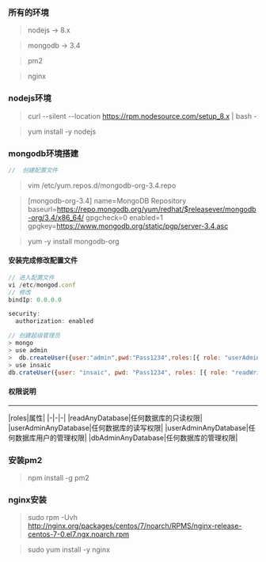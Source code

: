 ### 所有的环境
> nodejs -> 8.x

> mongodb -> 3.4

> pm2

> nginx

### nodejs环境
 > curl --silent --location https://rpm.nodesource.com/setup_8.x | bash -

 > yum install -y nodejs 

 ### mongodb环境搭建
 ```js
//  创建配置文件
 ```
> vim /etc/yum.repos.d/mongodb-org-3.4.repo

> [mongodb-org-3.4]
name=MongoDB Repository
baseurl=https://repo.mongodb.org/yum/redhat/$releasever/mongodb-org/3.4/x86_64/
gpgcheck=0
enabled=1
gpgkey=https://www.mongodb.org/static/pgp/server-3.4.asc

> yum -y install mongodb-org   

#### 安装完成修改配置文件
```js
// 进入配置文件
vi /etc/mongod.conf
// 修改
bindIp: 0.0.0.0 

security:
  authorization: enabled

// 创建超级管理员
> mongo
> use admin
>  db.createUser({user:"admin",pwd:"Pass1234",roles:[{ role: "userAdminAnyDatabase", db: "admin" }]})
> use insaic
db.crateUser({user: "insaic", pwd: "Pass1234", roles: [{ role: "readWrite", db: "insaic" }]})
```

#### 权限说明
--------------------- 
|roles|属性|
|-|-|-|
|readAnyDatabase|任何数据库的只读权限|
|userAdminAnyDatabase|任何数据库的读写权限|
|userAdminAnyDatabase|任何数据库用户的管理权限|
|dbAdminAnyDatabase|任何数据库的管理权限|

### 安装pm2
> npm install -g pm2

### nginx安装
> sudo rpm -Uvh http://nginx.org/packages/centos/7/noarch/RPMS/nginx-release-centos-7-0.el7.ngx.noarch.rpm

> sudo yum install -y nginx 